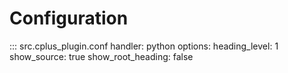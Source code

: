 # Configuration

::: src.cplus_plugin.conf
    handler: python
    options:
        heading_level: 1
        show_source: true
        show_root_heading: false